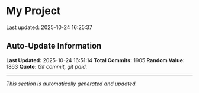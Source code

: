 # My Project


Last updated: 2025-10-24 16:25:37
























































































































































































































































































































































































































































































































































































































































































































































































































































































































































































































































































































































































































































































































































































































































































































































































































































































































































































































































































































































































































































































































































































































































































































































































## Auto-Update Information

**Last Updated:** 2025-10-24 16:51:14
**Total Commits:** 1905
**Random Value:** 1863
**Quote:** _Git commit, git paid._

---
_This section is automatically generated and updated._